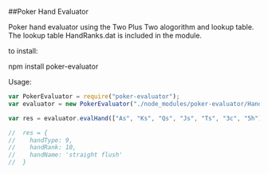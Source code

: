 ##Poker Hand Evaluator

Poker hand evaluator using the Two Plus Two alogorithm and lookup table.
The lookup table HandRanks.dat is included in the module.

to install:

npm install poker-evaluator

Usage:

```js
var PokerEvaluator = require("poker-evaluator");
var evaluator = new PokerEvaluator("./node_modules/poker-evaluator/HandRanks.dat");

var res = evaluator.evalHand(["As", "Ks", "Qs", "Js", "Ts", "3c", "5h"]);

//  res = {
//    handType: 9,
//    handRank: 10,
//    handName: 'straight flush'
//  }

```
